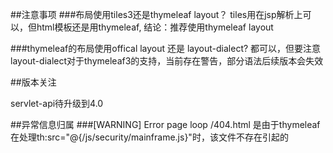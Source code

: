 ##注意事项
###布局使用tiles3还是thymeleaf layout？
tiles用在jsp解析上可以，但html模板还是用thymeleaf,
结论：推荐使用thymeleaf layout

###thymeleaf的布局使用offical layout 还是 layout-dialect?
都可以，但要注意layout-dialect对于thymeleaf3的支持，当前存在警告，部分语法后续版本会失效


##版本关注

servlet-api待升级到4.0

##异常信息归属
###[WARNING] Error page loop /404.html
是由于thymeleaf在处理th:src="@{/js/security/mainframe.js}"时，该文件不存在引起的